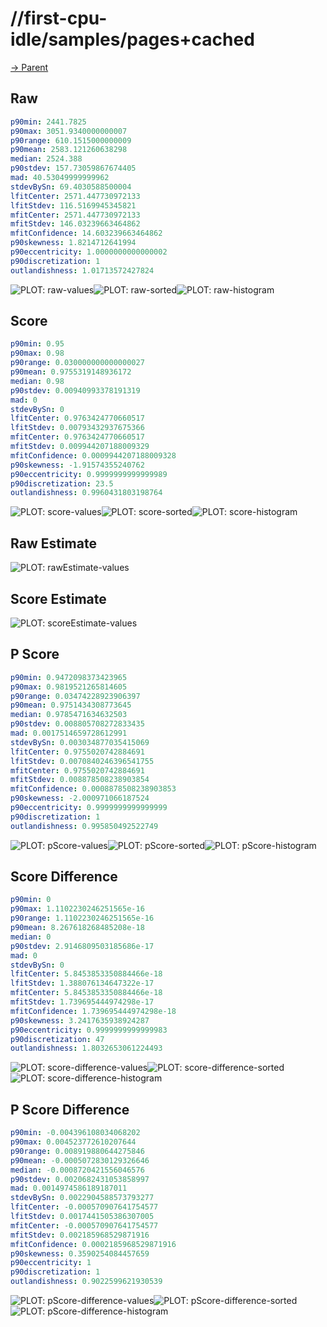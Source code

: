 
# //first-cpu-idle/samples/pages+cached

[→ Parent](../..)


## Raw


```yaml
p90min: 2441.7825
p90max: 3051.9340000000007
p90range: 610.1515000000009
p90mean: 2583.121260638298
median: 2524.388
p90stdev: 157.73059867674405
mad: 40.53049999999962
stdevBySn: 69.4030588500004
lfitCenter: 2571.447730972133
lfitStdev: 116.5169945345821
mfitCenter: 2571.447730972133
mfitStdev: 146.03239663464862
mfitConfidence: 14.603239663464862
p90skewness: 1.8214712641994
p90eccentricity: 1.0000000000000002
p90discretization: 1
outlandishness: 1.01713572427824

```

![PLOT: raw-values](./raw/values.svg)![PLOT: raw-sorted](./raw/sorted.svg)![PLOT: raw-histogram](./raw/histogram.svg)
## Score


```yaml
p90min: 0.95
p90max: 0.98
p90range: 0.030000000000000027
p90mean: 0.9755319148936172
median: 0.98
p90stdev: 0.00940993378191319
mad: 0
stdevBySn: 0
lfitCenter: 0.9763424770660517
lfitStdev: 0.00793432937675366
mfitCenter: 0.9763424770660517
mfitStdev: 0.009944207188009329
mfitConfidence: 0.0009944207188009328
p90skewness: -1.91574355240762
p90eccentricity: 0.9999999999999989
p90discretization: 23.5
outlandishness: 0.9960431803198764

```

![PLOT: score-values](./score/values.svg)![PLOT: score-sorted](./score/sorted.svg)![PLOT: score-histogram](./score/histogram.svg)
## Raw Estimate

![PLOT: rawEstimate-values](./rawEstimate/values.svg)
## Score Estimate

![PLOT: scoreEstimate-values](./scoreEstimate/values.svg)
## P Score


```yaml
p90min: 0.9472098373423965
p90max: 0.9819521265814605
p90range: 0.03474228923906397
p90mean: 0.9751434308773645
median: 0.9785471634632503
p90stdev: 0.008805708272833435
mad: 0.0017514659728612991
stdevBySn: 0.003034877035415069
lfitCenter: 0.9755020742884691
lfitStdev: 0.0070840246396541755
mfitCenter: 0.9755020742884691
mfitStdev: 0.008878508238903854
mfitConfidence: 0.0008878508238903853
p90skewness: -2.000971066187524
p90eccentricity: 0.9999999999999999
p90discretization: 1
outlandishness: 0.995850492522749

```

![PLOT: pScore-values](./pScore/values.svg)![PLOT: pScore-sorted](./pScore/sorted.svg)![PLOT: pScore-histogram](./pScore/histogram.svg)
## Score Difference


```yaml
p90min: 0
p90max: 1.1102230246251565e-16
p90range: 1.1102230246251565e-16
p90mean: 8.267618268485208e-18
median: 0
p90stdev: 2.9146809503185686e-17
mad: 0
stdevBySn: 0
lfitCenter: 5.8453853350884466e-18
lfitStdev: 1.388076134647322e-17
mfitCenter: 5.8453853350884466e-18
mfitStdev: 1.739695444974298e-17
mfitConfidence: 1.739695444974298e-18
p90skewness: 3.2417635938924287
p90eccentricity: 0.9999999999999983
p90discretization: 47
outlandishness: 1.8032653061224493

```

![PLOT: score-difference-values](./score-difference/values.svg)![PLOT: score-difference-sorted](./score-difference/sorted.svg)![PLOT: score-difference-histogram](./score-difference/histogram.svg)
## P Score Difference


```yaml
p90min: -0.004396108034068202
p90max: 0.004523772610207644
p90range: 0.008919880644275846
p90mean: -0.0005072830129326646
median: -0.0008720421556046576
p90stdev: 0.0020682431053858997
mad: 0.0014974586189187011
stdevBySn: 0.0022904588573793277
lfitCenter: -0.000570907641754577
lfitStdev: 0.0017441505386307005
mfitCenter: -0.000570907641754577
mfitStdev: 0.002185968529871916
mfitConfidence: 0.0002185968529871916
p90skewness: 0.3590254084457659
p90eccentricity: 1
p90discretization: 1
outlandishness: 0.9022599621930539

```

![PLOT: pScore-difference-values](./pScore-difference/values.svg)![PLOT: pScore-difference-sorted](./pScore-difference/sorted.svg)![PLOT: pScore-difference-histogram](./pScore-difference/histogram.svg)
